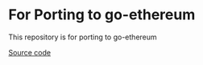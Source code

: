 # For Porting to go-ethereum

This repository is for porting to go-ethereum

[Source code](https://github.com/HyoungsungKim/go-ethereum/tree/fix-ldpc-eccpow-1.9/consensus/eccpow)


